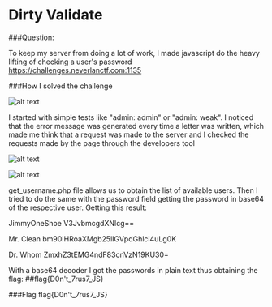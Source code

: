 # Dirty Validate

###Question:

To keep my server from doing a lot of work, I made javascript do the heavy lifting of checking a user's password
https://challenges.neverlanctf.com:1135

###How I solved the challenge


![alt text](https://i.imgur.com/Eex0X7H.png?1)


I started with simple tests like "admin: admin" or "admin: weak". I noticed that the error message was generated every time a letter was written, which made me think that a request was made to the server and I checked the requests made by the page through the developers tool


![alt text](https://i.imgur.com/TBCjwOD.png)

![alt text](https://i.imgur.com/DyrcTFs.png)


get_username.php file allows us to obtain the list of available users. Then I tried to do the same with the password field getting the password in base64 of the respective user. Getting this result:

JimmyOneShoe
V3JvbmcgdXNlcg==


Mr. Clean
bm90IHRoaXMgb25lIGVpdGhlci4uLg0K


Dr. Whom
ZmxhZ3tEMG4ndF83cnVzN19KU30=

With a base64 decoder I got the passwords in plain text thus obtaining the flag: ##flag{D0n't_7rus7_JS}

###Flag
flag{D0n't_7rus7_JS}

